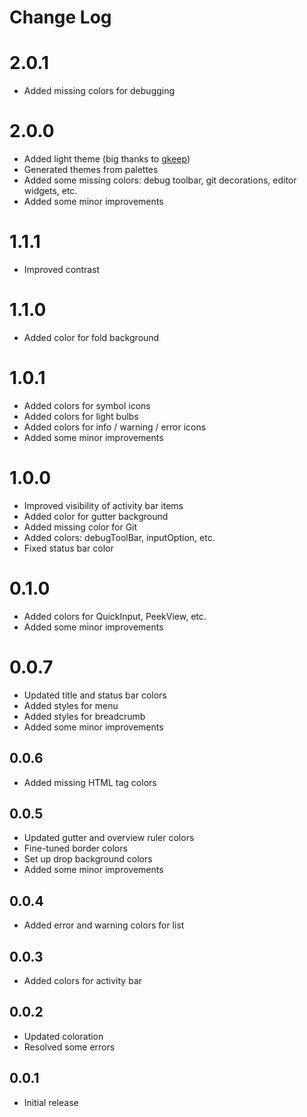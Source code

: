 # Change Log


# 2.0.1
- Added missing colors for debugging


# 2.0.0
- Added light theme (big thanks to [gkeep](https://github.com/gkeep))
- Generated themes from palettes
- Added some missing colors: debug toolbar, git decorations, editor widgets, etc.
- Added some minor improvements


# 1.1.1
- Improved contrast


# 1.1.0
- Added color for fold background


# 1.0.1
- Added colors for symbol icons
- Added colors for light bulbs
- Added colors for info / warning / error icons
- Added some minor improvements


# 1.0.0
- Improved visibility of activity bar items
- Added color for gutter background
- Added missing color for Git
- Added colors: debugToolBar, inputOption, etc.
- Fixed status bar color


# 0.1.0
- Added colors for QuickInput, PeekView, etc.
- Added some minor improvements


# 0.0.7
- Updated title and status bar colors
- Added styles for menu
- Added styles for breadcrumb
- Added some minor improvements


## 0.0.6
- Added missing HTML tag colors


## 0.0.5
- Updated gutter and overview ruler colors
- Fine-tuned border colors
- Set up drop background colors
- Added some minor improvements


## 0.0.4
- Added error and warning colors for list


## 0.0.3
- Added colors for activity bar


## 0.0.2
- Updated coloration
- Resolved some errors


## 0.0.1
- Initial release

